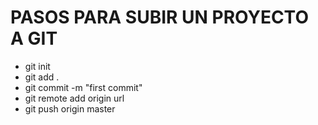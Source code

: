 # PASOS PARA SUBIR UN PROYECTO A GIT
  - git init
  - git add .
  - git commit -m "first commit"
  - git remote add origin url
  - git push origin master
